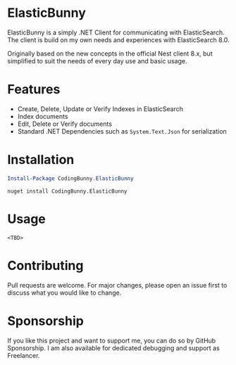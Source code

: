 ﻿# ElasticBunny

ElasticBunny is a simply .NET Client for communicating with ElasticSearch.
The client is build on my own needs and experiences with ElasticSearch 8.0.

Originally based on the new concepts in the official Nest client 8.x,
but simplified to suit the needs of every day use and basic usage. 

# Features

* Create, Delete, Update or Verify Indexes in ElasticSearch
* Index documents
* Edit, Delete or Verify documents
* Standard .NET Dependencies such as `System.Text.Json` for serialization

# Installation

```powershell
Install-Package CodingBunny.ElasticBunny
```

```nuget
nuget install CodingBunny.ElasticBunny
```

# Usage
`<TBD>`

# Contributing

Pull requests are welcome. For major changes, please open an issue first to discuss what you would like to change.

# Sponsorship

If you like this project and want to support me, you can do so by GitHub Sponsorship.
I am also available for dedicated debugging and support as Freelancer.
